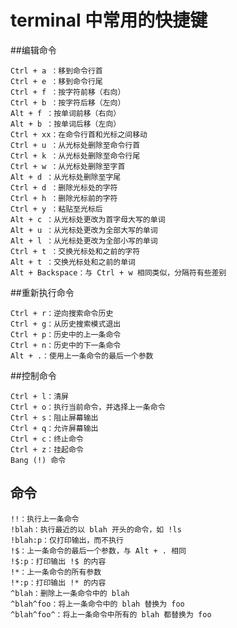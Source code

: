 # terminal 中常用的快捷键


##编辑命令

    Ctrl + a ：移到命令行首
	Ctrl + e ：移到命令行尾
	Ctrl + f ：按字符前移（右向）
	Ctrl + b ：按字符后移（左向）
	Alt + f ：按单词前移（右向）
	Alt + b ：按单词后移（左向）
	Ctrl + xx：在命令行首和光标之间移动
	Ctrl + u ：从光标处删除至命令行首
	Ctrl + k ：从光标处删除至命令行尾
	Ctrl + w ：从光标处删除至字首
	Alt + d ：从光标处删除至字尾
	Ctrl + d ：删除光标处的字符
	Ctrl + h ：删除光标前的字符
	Ctrl + y ：粘贴至光标后
	Alt + c ：从光标处更改为首字母大写的单词
	Alt + u ：从光标处更改为全部大写的单词
	Alt + l ：从光标处更改为全部小写的单词
	Ctrl + t ：交换光标处和之前的字符
	Alt + t ：交换光标处和之前的单词
	Alt + Backspace：与 Ctrl + w 相同类似，分隔符有些差别 

##重新执行命令

	Ctrl + r：逆向搜索命令历史
	Ctrl + g：从历史搜索模式退出
	Ctrl + p：历史中的上一条命令
	Ctrl + n：历史中的下一条命令
	Alt + .：使用上一条命令的最后一个参数

##控制命令

	Ctrl + l：清屏
	Ctrl + o：执行当前命令，并选择上一条命令
	Ctrl + s：阻止屏幕输出
	Ctrl + q：允许屏幕输出
	Ctrl + c：终止命令
	Ctrl + z：挂起命令
	Bang (!) 命令

## 命令

	!!：执行上一条命令
	!blah：执行最近的以 blah 开头的命令，如 !ls
	!blah:p：仅打印输出，而不执行
	!$：上一条命令的最后一个参数，与 Alt + . 相同
	!$:p：打印输出 !$ 的内容
	!*：上一条命令的所有参数
	!*:p：打印输出 !* 的内容
	^blah：删除上一条命令中的 blah
	^blah^foo：将上一条命令中的 blah 替换为 foo
	^blah^foo^：将上一条命令中所有的 blah 都替换为 foo
